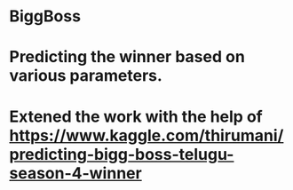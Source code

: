 # BiggBoss
# Predicting the winner based on various parameters.

# Extened the work with the help of https://www.kaggle.com/thirumani/predicting-bigg-boss-telugu-season-4-winner
